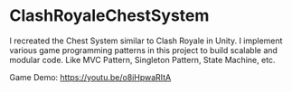 # ClashRoyaleChestSystem

I recreated the Chest System similar to Clash Royale in Unity. I implement various game programming patterns in this project to build scalable and modular code. Like MVC Pattern, Singleton Pattern, State Machine, etc.

Game Demo:  https://youtu.be/o8iHpwaRItA
